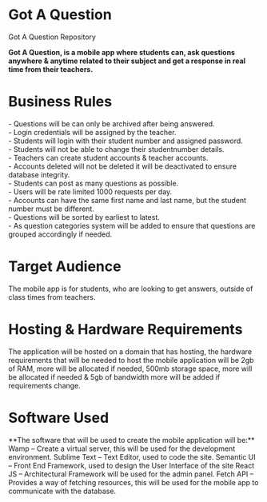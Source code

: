 # Got A Question
Got A Question Repository

**Got A Question, is a mobile app where students can, ask questions anywhere & anytime related to their subject and get a response in real time from their teachers.**

<h1>Business Rules</h1>
- Questions will be can only be archived after being answered.
<br>
-	Login credentials will be assigned by the teacher.
<br>
-	Students will login with their student number and assigned password.
<br>
-	Students will not be able to change their studentnumber details.
<br>
-	Teachers can create student accounts & teacher accounts.
<br>
-	Accounts deleted will not be deleted it will be deactivated to ensure database integrity.
<br>
-	Students can post as many questions as possible.
<br>
-	Users will be rate limited 1000 requests per day.
<br>
-	Accounts can have the same first name and last name, but the student number must be different.
<br>
-	Questions will be sorted by earliest to latest.
<br>
-	As question categories system will be added to ensure that questions are grouped accordingly if needed.

<h1>Target Audience</h1>
The mobile app is for students, who are looking to get answers, outside of class times from teachers.

<h1>Hosting & Hardware Requirements</h1>
The application will be hosted on a domain that has hosting, the hardware requirements that will be needed to host the mobile application will be 2gb of RAM, more will be allocated if needed, 500mb storage space, more will be allocated if needed & 5gb of bandwidth more will be added if requirements change.

<h1>Software Used</h1>
**The software that will be used to create the mobile application will be:**
Wamp – Create a virtual server, this will be used for the development environment.
Sublime Text – Text Editor, used to code the site.
Semantic UI – Front End Framework, used to design the User Interface of the site
React JS – Architectural Framework will be used for the admin panel.
Fetch API – Provides a way of fetching resources, this will be used for the mobile app to communicate with the database.
